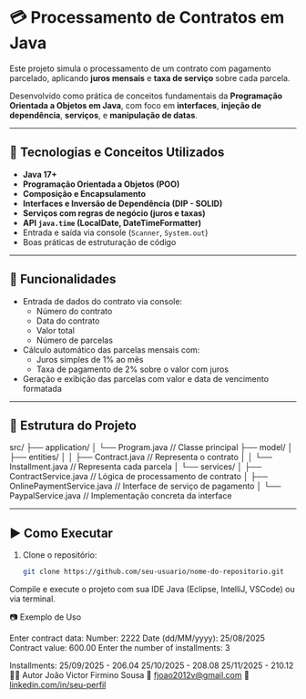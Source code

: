 # 💳 Processamento de Contratos em Java

Este projeto simula o processamento de um contrato com pagamento parcelado, aplicando **juros mensais** e **taxa de serviço** sobre cada parcela.

Desenvolvido como prática de conceitos fundamentais da **Programação Orientada a Objetos em Java**, com foco em **interfaces**, **injeção de dependência**, **serviços**, e **manipulação de datas**.

---

## 🔧 Tecnologias e Conceitos Utilizados

- **Java 17+**
- **Programação Orientada a Objetos (POO)**
- **Composição e Encapsulamento**
- **Interfaces e Inversão de Dependência (DIP - SOLID)**
- **Serviços com regras de negócio (juros e taxas)**
- **API `java.time` (LocalDate, DateTimeFormatter)**
- Entrada e saída via console (`Scanner`, `System.out`)
- Boas práticas de estruturação de código

---

## 📌 Funcionalidades

- Entrada de dados do contrato via console:
  - Número do contrato
  - Data do contrato
  - Valor total
  - Número de parcelas
- Cálculo automático das parcelas mensais com:
  - Juros simples de 1% ao mês
  - Taxa de pagamento de 2% sobre o valor com juros
- Geração e exibição das parcelas com valor e data de vencimento formatada

---

## 📁 Estrutura do Projeto

src/
├── application/
│ └── Program.java // Classe principal
├── model/
│ ├── entities/
│ │ ├── Contract.java // Representa o contrato
│ │ └── Installment.java // Representa cada parcela
│ └── services/
│ ├── ContractService.java // Lógica de processamento de contrato
│ ├── OnlinePaymentService.java // Interface de serviço de pagamento
│ └── PaypalService.java // Implementação concreta da interface

---

## ▶️ Como Executar

1. Clone o repositório:
   ```bash
   git clone https://github.com/seu-usuario/nome-do-repositorio.git
Compile e execute o projeto com sua IDE Java (Eclipse, IntelliJ, VSCode) ou via terminal.

📷 Exemplo de Uso

Enter contract data:
Number: 2222
Date (dd/MM/yyyy): 25/08/2025
Contract value: 600.00
Enter the number of installments: 3

Installments:
25/09/2025 - 206.04
25/10/2025 - 208.08
25/11/2025 - 210.12
👨‍💻 Autor
João Victor Firmino Sousa
📧 fjoao2012v@gmail.com
🔗 [linkedin.com/in/seu-perfil](https://www.linkedin.com/in/jo%C3%A3o-victor-firmino-sousa-130874208/)
